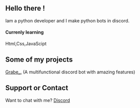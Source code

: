 ## Hello there !

Iam a python developer and I make python bots in discord.

#### Currenly learning
Html,Css,JavaScipt


## Some of my projects

[Grabe_.](https://top.gg/bot/Grabe_.) (A multifunctional discord bot with amazing features)

## Support or Contact

Want to chat with me?
[Discord](https://discord.com/users/742612257275641876)
